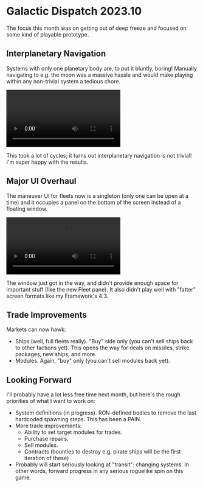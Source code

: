 # Galactic Dispatch 2023.10

The focus this month was on getting out of deep freeze and focused on some kind
of playable prototype. 

## Interplanetary Navigation

Systems with only one planetary body are, to put it bluntly, boring! Manually
navigating to e.g. the moon was a massive hassle and would make playing within
any non-trivial system a tedious chore.

![interplanetary](./interplanetary.mp4)

This took a lot of cycles; it turns out interplanetary navigation is not
trivial! I'm super happy with the results.

## Major UI Overhaul

The maneuver UI for fleets now is a singleton (only one can be open at a time)
and it occupies a panel on the bottom of the screen instead of a floating
window.

![bottom ui](bottom-ui.webm)

The window just got in the way, and didn't provide enough space for important
stuff (like the new Fleet pane). It also didn't play well with "fatter" screen
formats like my Framework's 4:3.

## Trade Improvements

Markets can now hawk:

- Ships (well, full fleets really). "Buy" side only (you can't sell ships back
  to other factions yet). This opens the way for deals on missiles, strike
  packages, new ships, and more.
- Modules. Again, "buy" only (you can't sell modules back yet).

## Looking Forward

I'll probably have a lot less free time next month, but here's the rough
priorities of what I want to work on:

- System definitions (in progress). RON-defined bodies to remove the last
  hardcoded spawning steps. This has been a PAIN.
- More trade improvements:
  - Ability to set target modules for trades.
  - Purchase repairs.
  - Sell modules.
  - Contracts (bounties to destroy e.g. pirate ships will be the first iteration
    of these)
- Probably will start seriously looking at "transit": changing systems. In other
  words, forward progress in any serious roguelike spin on this game.